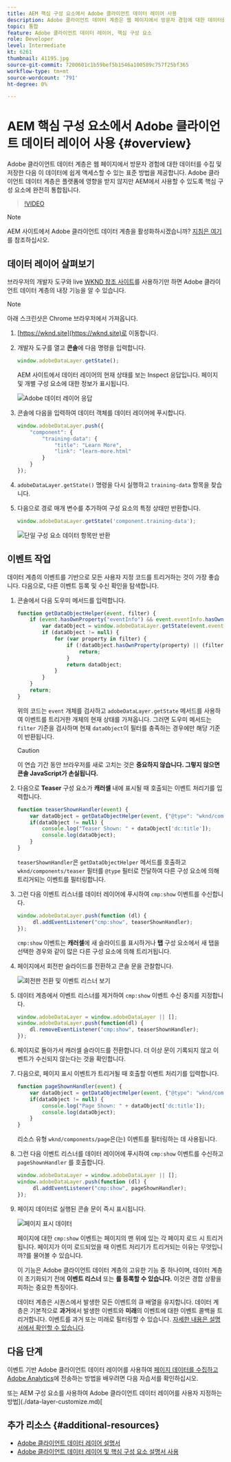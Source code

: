 ```yaml
---
title: AEM 핵심 구성 요소에서 Adobe 클라이언트 데이터 레이어 사용
description: Adobe 클라이언트 데이터 계층은 웹 페이지에서 방문자 경험에 대한 데이터를 수집 및 저장한 다음 이 데이터에 쉽게 액세스할 수 있는 표준 방법을 제공합니다. Adobe 클라이언트 데이터 계층은 플랫폼에 영향을 받지 않지만 AEM에서 사용할 수 있도록 핵심 구성 요소에 완전히 통합됩니다.
topic: 통합
feature: Adobe 클라이언트 데이터 레이어, 핵심 구성 요소
role: Developer
level: Intermediate
kt: 6261
thumbnail: 41195.jpg
source-git-commit: 7200601c1b59bef5b1546a100589c757f25bf365
workflow-type: tm+mt
source-wordcount: '791'
ht-degree: 0%

---
```



# AEM 핵심 구성 요소에서 Adobe 클라이언트 데이터 레이어 사용 {#overview}

Adobe 클라이언트 데이터 계층은 웹 페이지에서 방문자 경험에 대한 데이터를 수집 및 저장한 다음 이 데이터에 쉽게 액세스할 수 있는 표준 방법을 제공합니다. Adobe 클라이언트 데이터 계층은 플랫폼에 영향을 받지 않지만 AEM에서 사용할 수 있도록 핵심 구성 요소에 완전히 통합됩니다.

>[!VIDEO](https://video.tv.adobe.com/v/41195?quality=12&learn=on)

>[!NOTE]
>
> AEM 사이트에서 Adobe 클라이언트 데이터 계층을 활성화하시겠습니까? [지침은 여기 ](https://experienceleague.adobe.com/docs/experience-manager-core-components/using/developing/data-layer/overview.html#installation-activation)를 참조하십시오.

## 데이터 레이어 살펴보기

브라우저의 개발자 도구와 live [WKND 참조 사이트](https://wknd.site/)를 사용하기만 하면 Adobe 클라이언트 데이터 계층의 내장 기능을 알 수 있습니다.

>[!NOTE]
>
> 아래 스크린샷은 Chrome 브라우저에서 가져옵니다.

1. [https://wknd.site](https://wknd.site)로 이동합니다.
1. 개발자 도구를 열고 **콘솔**&#x200B;에 다음 명령을 입력합니다.

   ```js
   window.adobeDataLayer.getState();
   ```

   AEM 사이트에서 데이터 레이어의 현재 상태를 보는 Inspect 응답입니다. 페이지 및 개별 구성 요소에 대한 정보가 표시됩니다.

   ![Adobe 데이터 레이어 응답](assets/data-layer-state-response.png)

1. 콘솔에 다음을 입력하여 데이터 객체를 데이터 레이어에 푸시합니다.

   ```js
   window.adobeDataLayer.push({
       "component": {
           "training-data": {
               "title": "Learn More",
               "link": "learn-more.html"
           }
       }
   });
   ```

1. `adobeDataLayer.getState()` 명령을 다시 실행하고 `training-data` 항목을 찾습니다.
1. 다음으로 경로 매개 변수를 추가하여 구성 요소의 특정 상태만 반환합니다.

   ```js
   window.adobeDataLayer.getState('component.training-data');
   ```

   ![단일 구성 요소 데이터 항목만 반환](assets/return-just-single-component.png)

## 이벤트 작업

데이터 계층의 이벤트를 기반으로 모든 사용자 지정 코드를 트리거하는 것이 가장 좋습니다. 다음으로, 다른 이벤트 등록 및 수신 확인을 탐색합니다.

1. 콘솔에서 다음 도우미 메서드를 입력합니다.

   ```js
   function getDataObjectHelper(event, filter) {
       if (event.hasOwnProperty("eventInfo") && event.eventInfo.hasOwnProperty("path")) {
           var dataObject = window.adobeDataLayer.getState(event.eventInfo.path);
           if (dataObject != null) {
               for (var property in filter) {
                   if (!dataObject.hasOwnProperty(property) || (filter[property] !== null && filter[property] !== dataObject[property])) {
                       return;
                   }
                   return dataObject;
               }
           }
       }
       return;
   }
   ```

   위의 코드는 `event` 개체를 검사하고 `adobeDataLayer.getState` 메서드를 사용하여 이벤트를 트리거한 개체의 현재 상태를 가져옵니다. 그러면 도우미 메서드는 `filter` 기준을 검사하며 현재 `dataObject`이 필터를 충족하는 경우에만 해당 기준이 반환됩니다.

   >[!CAUTION]
   >
   > 이 연습 기간 동안 브라우저를 새로 고치는 것은 **중요하지 않습니다. 그렇지 않으면 콘솔 JavaScript가 손실됩니다.**

1. 다음으로 **Teaser** 구성 요소가 **캐러셀** 내에 표시될 때 호출되는 이벤트 처리기를 입력합니다.

   ```js
   function teaserShownHandler(event) {
       var dataObject = getDataObjectHelper(event, {"@type": "wknd/components/teaser"});
       if(dataObject != null) {
           console.log("Teaser Shown: " + dataObject['dc:title']);
           console.log(dataObject);
       }
   }
   ```

   `teaserShownHandler`은 `getDataObjectHelper` 메서드를 호출하고 `wknd/components/teaser` 필터를 `@type` 필터로 전달하여 다른 구성 요소에 의해 트리거되는 이벤트를 필터링합니다.

1. 그런 다음 이벤트 리스너를 데이터 레이어에 푸시하여 `cmp:show` 이벤트를 수신합니다.

   ```js
   window.adobeDataLayer.push(function (dl) {
        dl.addEventListener("cmp:show", teaserShownHandler);
   });
   ```

   `cmp:show` 이벤트는 **캐러셀**&#x200B;에 새 슬라이드를 표시하거나 **탭** 구성 요소에서 새 탭을 선택한 경우와 같이 많은 다른 구성 요소에 의해 트리거됩니다.

1. 페이지에서 회전판 슬라이드를 전환하고 콘솔 문을 관찰합니다.

   ![회전판 전환 및 이벤트 리스너 보기](assets/teaser-console-slides.png)

1. 데이터 계층에서 이벤트 리스너를 제거하여 `cmp:show` 이벤트 수신 중지를 지정합니다.

   ```js
   window.adobeDataLayer = window.adobeDataLayer || [];
   window.adobeDataLayer.push(function(dl) {
       dl.removeEventListener("cmp:show", teaserShownHandler);
   });
   ```

1. 페이지로 돌아가서 캐러셀 슬라이드를 전환합니다. 더 이상 문이 기록되지 않고 이벤트가 수신되지 않는다는 것을 확인합니다.

1. 다음으로, 페이지 표시 이벤트가 트리거될 때 호출할 이벤트 처리기를 입력합니다.

   ```js
   function pageShownHandler(event) {
       var dataObject = getDataObjectHelper(event, {"@type": "wknd/components/page"});
       if(dataObject != null) {
           console.log("Page Shown: " + dataObject['dc:title']);
           console.log(dataObject);
       }
   }
   ```

   리소스 유형 `wknd/components/page`은(는) 이벤트를 필터링하는 데 사용됩니다.

1. 그런 다음 이벤트 리스너를 데이터 레이어에 푸시하여 `cmp:show` 이벤트를 수신하고 `pageShownHandler` 를 호출합니다.

   ```js
   window.adobeDataLayer = window.adobeDataLayer || [];
   window.adobeDataLayer.push(function (dl) {
        dl.addEventListener("cmp:show", pageShownHandler);
   });
   ```

1. 페이지 데이터로 실행된 콘솔 문이 즉시 표시됩니다.

   ![페이지 표시 데이터](assets/page-show-console-data.png)

   페이지에 대한 `cmp:show` 이벤트는 페이지의 맨 위에 있는 각 페이지 로드 시 트리거됩니다. 페이지가 이미 로드되었을 때 이벤트 처리기가 트리거되는 이유는 무엇입니까?를 물어볼 수 있습니다.

   이 기능은 Adobe 클라이언트 데이터 계층의 고유한 기능 중 하나이며, 데이터 계층이 초기화되기 전에 **이벤트 리스너** 또는 **를 등록할 수 있습니다.** 이것은 경합 상황을 피하는 중요한 특징이다.

   데이터 계층은 시퀀스에서 발생한 모든 이벤트의 큐 배열을 유지합니다. 데이터 계층은 기본적으로 **과거**&#x200B;에서 발생한 이벤트와 **미래**&#x200B;의 이벤트에 대한 이벤트 콜백을 트리거합니다. 이벤트를 과거 또는 미래로 필터링할 수 있습니다. [자세한 내용은 설명서에서 확인할 수 있습니다](https://github.com/adobe/adobe-client-data-layer/wiki#addeventlistener).


## 다음 단계

이벤트 기반 Adobe 클라이언트 데이터 레이어를 사용하여 [페이지 데이터를 수집하고 Adobe Analytics](../analytics/collect-data-analytics.md)에 전송하는 방법을 배우려면 다음 자습서를 확인하십시오.

또는 AEM 구성 요소를 사용하여 Adobe 클라이언트 데이터 레이어를 사용자 지정하는 방법](./data-layer-customize.md)[


## 추가 리소스 {#additional-resources}

* [Adobe 클라이언트 데이터 레이어 설명서](https://github.com/adobe/adobe-client-data-layer/wiki)
* [Adobe 클라이언트 데이터 레이어 및 핵심 구성 요소 설명서 사용](https://experienceleague.adobe.com/docs/experience-manager-core-components/using/developing/data-layer/overview.html)
